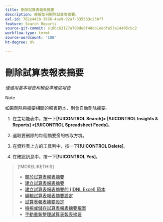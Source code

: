 ```yaml
---
title: 刪除試算表報表摘要
description: 瞭解如何刪除試算表摘要。
exl-id: 762e4438-3986-4ae9-92af-335563c23bf7
feature: Search Reports
source-git-commit: e16bc62127a708de8f4deb1eddfa53a14405cbc2
workflow-type: tm+mt
source-wordcount: '108'
ht-degree: 0%

---
```


# 刪除試算表報表摘要

*僅適用基本報告和模型準確度報告*

>[!NOTE]
>
>如果刪除與摘要相關的報表範本，則會自動刪除摘要。

1. 在主功能表中，按一下&#x200B;**[!UICONTROL Search]> [!UICONTROL Insights & Reports] >[!UICONTROL Spreadsheet Feeds]**。

1. 選取要刪除的每個摘要旁的核取方塊。

1. 在資料表上方的工具列中，按一下&#x200B;**[!UICONTROL Delete]**。

1. 在確認訊息中，按一下&#x200B;**[!UICONTROL Yes]**。

>[!MORELIKETHIS]
>
>* [關於試算表報表摘要](spreadsheet-feed-about.md)
>* [建立試算表報表摘要](spreadsheet-feed-create.md)
>* [建立試算表報表摘要的 [!DNL Excel] 範本](spreadsheet-feed-create-excel-template.md)
>* [編輯試算表報表摘要設定](spreadsheet-feed-edit.md)
>* [試算表報表摘要設定](spreadsheet-feed-settings.md)
>* [檢視或儲存試算表報表摘要檔案](spreadsheet-feed-view-or-save.md)
>* [手動重新整理試算表報表摘要](spreadsheet-feed-refresh.md)
